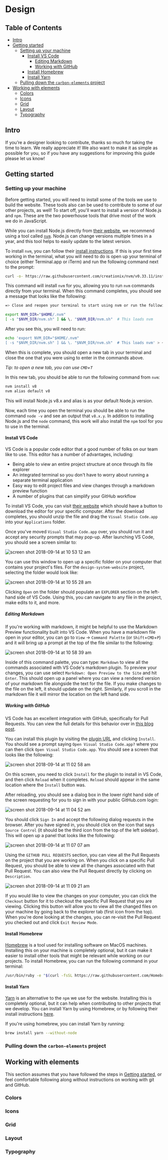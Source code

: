 <!-- alex disable color -->

# Design

<!-- prettier-ignore-start -->
<!-- START doctoc generated TOC please keep comment here to allow auto update -->
<!-- DON'T EDIT THIS SECTION, INSTEAD RE-RUN doctoc TO UPDATE -->
## Table of Contents

- [Intro](#intro)
- [Getting started](#getting-started)
  - [Setting up your machine](#setting-up-your-machine)
    - [Install VS Code](#install-vs-code)
      - [Editing Markdown](#editing-markdown)
      - [Working with GitHub](#working-with-github)
    - [Install Homebrew](#install-homebrew)
    - [Install Yarn](#install-yarn)
  - [Pulling down the `carbon-elements` project](#pulling-down-the-carbon-elements-project)
- [Working with elements](#working-with-elements)
  - [Colors](#colors)
  - [Icons](#icons)
  - [Grid](#grid)
  - [Layout](#layout)
  - [Typography](#typography)

<!-- END doctoc generated TOC please keep comment here to allow auto update -->
<!-- prettier-ignore-end -->

## Intro

If you’re a designer looking to contribute, thanks so much for taking the time
to learn. We really appreciate it! We also want to make it as simple as possible
for you, so if you have any suggestions for improving this guide please let us
know!

## Getting started

### Setting up your machine

Before getting started, you will need to install some of the tools we use to
build the website. These tools also can be used to contribute to some of our
other projects, as well! To start off, you'll want to install a version of
Node.js and `npm`. These are the two powerhouse tools that drive most of the
work we do in JavaScript.

While you can install Node.js directly from
[their website](https://nodejs.org/en/), we recommend using a tool called
[`nvm`](https://github.com/creationix/nvm#install-script). Node.js can change
versions multiple times in a year, and this tool helps to easily update to the
latest version.

To install `nvm`, you can follow their
[install instructions](https://github.com/creationix/nvm#install-script). If
this is your first time working in the terminal, what you will need to do is
open up your terminal of choice (either Terminal.app or iTerm) and run the
following command next to the prompt:

```bash
curl -o- https://raw.githubusercontent.com/creationix/nvm/v0.33.11/install.sh | bash
```

This command will install `nvm` for you, allowing you to run `nvm` commands
directly from your terminal. When this command completes, you should see a
message that looks like the following:

```bash
=> Close and reopen your terminal to start using nvm or run the following to use it now:

export NVM_DIR="$HOME/.nvm"
[ -s "$NVM_DIR/nvm.sh" ] && \. "$NVM_DIR/nvm.sh"  # This loads nvm
```

After you see this, you will need to run:

```bash
echo 'export NVM_DIR="$HOME/.nvm"
[ -s "$NVM_DIR/nvm.sh" ] && \. "$NVM_DIR/nvm.sh"  # This loads nvm' > ~/.bash_profile
```

When this is complete, you should open a new tab in your terminal and close the
one that you were using to enter in the commands above.

_Tip: to open a new tab, you can use `CMD`+`T`_

In this new tab, you should be able to run the following command from `nvm`:

```bash
nvm install v8
nvm alias default v8
```

This will install Node.js v8.x and alias is as your default Node.js version.

Now, each time you open the terminal you should be able to run the command
`node -v` and see an output that `v8.x.y`. In addition to installing Node.js and
the `node` command, this work will also install the `npm` tool for you to use in
the terminal.

#### Install VS Code

VS Code is a popular code editor that a good number of folks on our team like to
use. This editor has a number of advantages, including:

- Being able to view an entire project structure at once through its file
  explorer
- An integrated terminal so you don't have to worry about running a separate
  terminal application
- Easy way to edit project files and view changes through a markdown preview
  function
- A number of plugins that can simplify your GitHub workflow

To install VS Code, you can visit
[their website](https://code.visualstudio.com/) which should have a button to
download the editor for your specific computer. After the download completes,
you should unzip the file and drag the `Visual Studio Code.app` into your
`Applications` folder.

Once you've moved `Visual Studio Code.app` over, you should run it and accept
any security prompts that may pop-up. After launching VS Code, you should see a
screen similar to:

![screen shot 2018-09-14 at 10 53 12 am](https://user-images.githubusercontent.com/3901764/45561062-75300600-b80c-11e8-9b7b-6e1aae63d82c.png)

You can use this window to open up a specific folder on your computer that
contains your project's files. For the `design-system-website` project,
selecting the folder would look like:

![screen shot 2018-09-14 at 10 55 28 am](https://user-images.githubusercontent.com/3901764/45561178-b6281a80-b80c-11e8-84ff-56d534468254.png)

Clicking `Open` on the folder should populate an `EXPLORER` section on the
left-hand side of VS Code. Using this, you can navigate to any file in the
project, make edits to it, and more.

##### Editing Markdown

If you're working with markdown, it might be helpful to use the Markdown Preview
functionality built into VS Code. When you have a markdown file open in your
editor, you can go to `View` -> `Command Palette` (or `Shift`+`CMD`+`P`) and it
will bring up a prompt at the top of the file similar to the following:

![screen shot 2018-09-14 at 10 58 39 am](https://user-images.githubusercontent.com/3901764/45561337-2767cd80-b80d-11e8-8a2f-e2a303c70af0.png)

Inside of this command palette, you can type: `Markdown` to view all the
commands associated with VS Code's markdown plugin. To preview your changes, you
can use select `Markdown: Open Preview to the Site` and hit `Enter`. This should
open up a panel where you can view a rendered version of your markdown file
alongside the text for the file. If you make changes to the file on the left, it
should update on the right. Similarly, if you scroll in the markdown file it
will mirror the location on the left hand side.

##### Working with GitHub

VS Code has an excellent integration with GitHub, specifically for Pull
Requests. You can view the full details for this behavior over in
[this blog post](https://code.visualstudio.com/blogs/2018/09/10/introducing-github-pullrequests).

You can install this plugin by visiting the
[plugin URL](https://marketplace.visualstudio.com/items?itemName=GitHub.vscode-pull-request-github)
and clicking `Install`. You should see a prompt saying
`Open Visual Studio Code.app?` where you can then click
`Open Visual Studio Code.app`. You should see a screen that looks like the
following:

![screen shot 2018-09-14 at 11 02 58 am](https://user-images.githubusercontent.com/3901764/45561636-d3111d80-b80d-11e8-956c-d445438731c4.png)

On this screen, you need to click `Install` for the plugin to install in VS
Code, and then click `Reload` when it completes. `Reload` should appear in the
same location where the `Install` button was.

After reloading, you should see a dialog box in the lower right hand side of the
screen requesting for you to sign in with your public GitHub.com login:

![screen shot 2018-09-14 at 11 04 52 am](https://user-images.githubusercontent.com/3901764/45561720-0784d980-b80e-11e8-9aa2-ff924fba3740.png)

You should click `Sign In` and accept the following dialog requests in the
browser. After you have signed in, you should click on the icon that says
`Source Control` (it should be the third icon from the top of the left sidebar).
This will open up a panel that looks like the following:

![screen shot 2018-09-14 at 11 07 07 am](https://user-images.githubusercontent.com/3901764/45561852-53d01980-b80e-11e8-8f4e-b745e6b093d0.png)

Using the `GITHUB PULL REQUESTS` section, you can view all the Pull Requests on
the project that you are working on. When you click on a specific Pull Request,
you should be able to view all the changes associated with that Pull Request.
You can also view the Pull Request directly by clicking on `Description`.

![screen shot 2018-09-14 at 11 09 21 am](https://user-images.githubusercontent.com/3901764/45561972-a4e00d80-b80e-11e8-9c8b-e8e5e27552b6.png)

If you would like to view the changes on your computer, you can click the
`Checkout` button for it to checkout the specific Pull Request that you are
viewing. Clicking this button will allow you to view all the changed files on
your machine by going back to the explorer tab (first icon from the top). When
you're done looking at the changes, you can re-visit the Pull Request you
checked out and click `Exit Review Mode`.

#### Install Homebrew

[Homebrew](https://brew.sh/) is a tool used for installing software on MacOS
machines. Installing this on your machine is completely optional, but it can
make it easier to install other tools that might be relevant while working on
our projects. To install Homebrew, you can run the following command in your
terminal:

```bash
/usr/bin/ruby -e "$(curl -fsSL https://raw.githubusercontent.com/Homebrew/install/master/install)"
```

#### Install Yarn

[Yarn](https://yarnpkg.com/en/) is an alternative to the `npm` we use for the
website. Installing this is completely optional, but it can help when
contributing to other projects that we develop. You can install Yarn by using
Homebrew, or by following their install instructions
[here](https://yarnpkg.com/en/docs/install#alternatives-stable).

If you're using homebrew, you can install Yarn by running:

```bash
brew install yarn --without-node
```

### Pulling down the `carbon-elements` project

## Working with elements

This section assumes that you have followed the steps in
[Getting started](#getting-started), or feel comfortable following along without
instructions on working with git and GitHub.

### Colors

### Icons

### Grid

### Layout

### Typography
